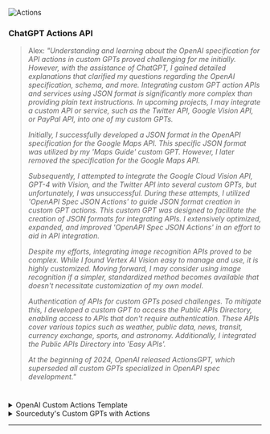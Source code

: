 ![Actions](https://github.com/sourceduty/ChatGPT_Actions/assets/123030236/c8834e52-3e29-4851-ad86-9ca0858c646f)

### ChatGPT Actions API

> Alex: *"Understanding and learning about the OpenAI specification for API actions in custom GPTs proved challenging for me initially. However, with the assistance of ChatGPT, I gained detailed explanations that clarified my questions regarding the OpenAI specification, schema, and more. Integrating custom GPT action APIs and services using JSON format is significantly more complex than providing plain text instructions. In upcoming projects, I may integrate a custom API or service, such as the Twitter API, Google Vision API, or PayPal API, into one of my custom GPTs.*
>
> *Initially, I successfully developed a JSON format in the OpenAPI specification for the Google Maps API. This specific JSON format was utilized by my 'Maps Guide' custom GPT. However, I later removed the specification for the Google Maps API.*
>
> *Subsequently, I attempted to integrate the Google Cloud Vision API, GPT-4 with Vision, and the Twitter API into several custom GPTs, but unfortunately, I was unsuccessful. During these attempts, I utilized 'OpenAPI Spec JSON Actions' to guide JSON format creation in custom GPT actions. This custom GPT was designed to facilitate the creation of JSON formats for integrating APIs. I extensively optimized, expanded, and improved 'OpenAPI Spec JSON Actions' in an effort to aid in API integration.*
>
> *Despite my efforts, integrating image recognition APIs proved to be complex. While I found Vertex AI Vision easy to manage and use, it is highly customized. Moving forward, I may consider using image recognition if a simpler, standardized method becomes available that doesn't necessitate customization of my own model.*
>
> *Authentication of APIs for custom GPTs posed challenges. To mitigate this, I developed a custom GPT to access the Public APIs Directory, enabling access to APIs that don't require authentication. These APIs cover various topics such as weather, public data, news, transit, currency exchange, sports, and astronomy. Additionally, I integrated the Public APIs Directory into 'Easy APIs'.*
>
> *At the beginning of 2024, OpenAI released ActionsGPT, which superseded all custom GPTs specialized in OpenAPI spec development."*

#

<details><summary>OpenAI Custom Actions Template</summary>
<br>

```
openapi: 3.0.0
info:
  title: OpenAI Custom Actions API
  description: API specification for interacting with OpenAI custom actions.
  version: 1.0.0
servers:
  - url: https://api.openai.com/v1
    description: OpenAI API server
paths:
  /actions:
    get:
      operationId: listActions
      summary: Lists all available actions.
      description: Retrieves a list of actions that have been defined in the OpenAI system.
      responses:
        '200':
          description: A JSON array of actions
          content:
            application/json:
              schema: 
                type: array
                items: 
                  type: object
                  properties:
                    id:
                      type: string
                    name:
                      type: string
                    description:
                      type: string
    post:
      operationId: createAction
      summary: Creates a new action.
      description: Allows the creation of a new action within the OpenAI system.
      requestBody:
        required: true
        content:
          application/json:
            schema:
              type: object
              properties:
                name:
                  type: string
                description:
                  type: string
                code:
                  type: string
      responses: 
        '201':
          description: Successfully created
          content:
            application/json:
              schema:
                type: object
                properties:
                  id:
                    type: string
                  name:
                    type: string
                  description:
                    type: string
```

<br>
</details>

<details><summary>Sourceduty's Custom GPTs with Actions</summary>
<br>

[Public Libraru of Science](https://chat.openai.com/g/g-61QxqC9vW-public-library-of-science)
<br>
Search for scientific articles in the Public Library of Science.

[Open Library Expert](https://chat.openai.com/g/g-dhqKoecAp-open-library-expert)
<br>
Search for books in the Open Library.

Both of these GPTs are free and open-source; anyone can redistribute it and/or modify them.

<br>
</details>

***
